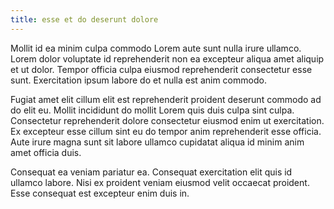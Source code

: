 ```yaml
---
title: esse et do deserunt dolore
---
```


Mollit id ea minim culpa commodo Lorem aute sunt nulla irure ullamco. Lorem dolor voluptate id reprehenderit non ea excepteur aliqua amet aliquip et ut dolor. Tempor officia culpa eiusmod reprehenderit consectetur esse sunt. Exercitation ipsum labore do et nulla est anim commodo.

Fugiat amet elit cillum elit est reprehenderit proident deserunt commodo ad do elit eu. Mollit incididunt do mollit Lorem quis duis culpa sint culpa. Consectetur reprehenderit dolore consectetur eiusmod enim ut exercitation. Ex excepteur esse cillum sint eu do tempor anim reprehenderit esse officia. Aute irure magna sunt sit labore ullamco cupidatat aliqua id minim anim amet officia duis.

Consequat ea veniam pariatur ea. Consequat exercitation elit quis id ullamco labore. Nisi ex proident veniam eiusmod velit occaecat proident. Esse consequat est excepteur enim duis in.